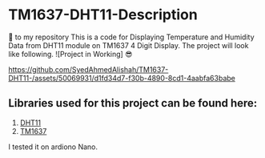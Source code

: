 # TM1637-DHT11-Description
👋 to my repository
This is a code for Displaying Temperature and Humidity Data from DHT11 module on TM1637 4 Digit Display.
The project will look like following.
![Project in Working] 😎

https://github.com/SyedAhmedAlishah/TM1637-DHT11-/assets/50069931/d1fd34d7-f30b-4890-8cd1-4aabfa63babe


## Libraries used for this project can be found here:
1. [DHT11](https://github.com/adafruit/DHT-sensor-library)
2. [TM1637](https://github.com/avishorp/TM1637)
   
I tested it on ardiono Nano.
